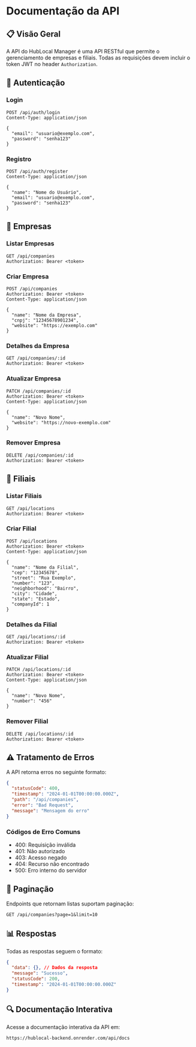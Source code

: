 # Documentação da API

## 📋 Visão Geral

A API do HubLocal Manager é uma API RESTful que permite o gerenciamento de empresas e filiais. Todas as requisições devem incluir o token JWT no header `Authorization`.

## 🔐 Autenticação

### Login
```http
POST /api/auth/login
Content-Type: application/json

{
  "email": "usuario@exemplo.com",
  "password": "senha123"
}
```

### Registro
```http
POST /api/auth/register
Content-Type: application/json

{
  "name": "Nome do Usuário",
  "email": "usuario@exemplo.com",
  "password": "senha123"
}
```

## 🏢 Empresas

### Listar Empresas
```http
GET /api/companies
Authorization: Bearer <token>
```

### Criar Empresa
```http
POST /api/companies
Authorization: Bearer <token>
Content-Type: application/json

{
  "name": "Nome da Empresa",
  "cnpj": "12345678901234",
  "website": "https://exemplo.com"
}
```

### Detalhes da Empresa
```http
GET /api/companies/:id
Authorization: Bearer <token>
```

### Atualizar Empresa
```http
PATCH /api/companies/:id
Authorization: Bearer <token>
Content-Type: application/json

{
  "name": "Novo Nome",
  "website": "https://novo-exemplo.com"
}
```

### Remover Empresa
```http
DELETE /api/companies/:id
Authorization: Bearer <token>
```

## 📍 Filiais

### Listar Filiais
```http
GET /api/locations
Authorization: Bearer <token>
```

### Criar Filial
```http
POST /api/locations
Authorization: Bearer <token>
Content-Type: application/json

{
  "name": "Nome da Filial",
  "cep": "12345678",
  "street": "Rua Exemplo",
  "number": "123",
  "neighborhood": "Bairro",
  "city": "Cidade",
  "state": "Estado",
  "companyId": 1
}
```

### Detalhes da Filial
```http
GET /api/locations/:id
Authorization: Bearer <token>
```

### Atualizar Filial
```http
PATCH /api/locations/:id
Authorization: Bearer <token>
Content-Type: application/json

{
  "name": "Novo Nome",
  "number": "456"
}
```

### Remover Filial
```http
DELETE /api/locations/:id
Authorization: Bearer <token>
```

## ⚠️ Tratamento de Erros

A API retorna erros no seguinte formato:

```json
{
  "statusCode": 400,
  "timestamp": "2024-01-01T00:00:00.000Z",
  "path": "/api/companies",
  "error": "Bad Request",
  "message": "Mensagem do erro"
}
```

### Códigos de Erro Comuns

- 400: Requisição inválida
- 401: Não autorizado
- 403: Acesso negado
- 404: Recurso não encontrado
- 500: Erro interno do servidor

## 🔄 Paginação

Endpoints que retornam listas suportam paginação:

```http
GET /api/companies?page=1&limit=10
```

## 📊 Respostas

Todas as respostas seguem o formato:

```json
{
  "data": {}, // Dados da resposta
  "message": "Sucesso",
  "statusCode": 200,
  "timestamp": "2024-01-01T00:00:00.000Z"
}
```

## 🔍 Documentação Interativa

Acesse a documentação interativa da API em:
```
https://hublocal-backend.onrender.com/api/docs
``` 
